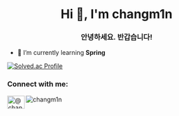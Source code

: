 <h1 align="center">Hi 👋, I'm changm1n</h1>
<h3 align="center">안녕하세요. 반갑습니다!</h3>

- 🌱 I’m currently learning **Spring**

[![Solved.ac Profile](http://mazassumnida.wtf/api/v2/generate_badge?boj=leo4995)](https://solved.ac/leo4995/)
<h3 align="left">Connect with me:</h3>
<p align="left">
<a href="https://instagram.com/chang.m1n__" target="blank"><img align="left" src="https://raw.githubusercontent.com/rahuldkjain/github-profile-readme-generator/master/src/images/icons/Social/instagram.svg" alt="@chang.m1n__" height="30" width="40" /></a>
</p>

<p><img align="left" src="https://github-readme-stats.vercel.app/api/top-langs?username=changm1n&show_icons=true&locale=en&layout=compact" alt="changm1n" /></p>



